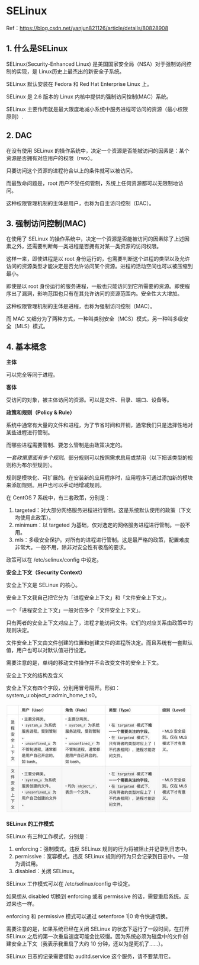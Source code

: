 # SELinux

Ref：https://blog.csdn.net/yanjun821126/article/details/80828908

## 1. 什么是SELinux

SELinux(Security-Enhanced Linux) 是美国国家安全局（NSA）对于强制访问控制的实现，是 Linux历史上最杰出的新安全子系统。

SELinux 默认安装在 Fedora 和 Red Hat Enterprise Linux 上。

SELinux 是 2.6 版本的 Linux 内核中提供的强制访问控制(MAC）系统。

SELinux 主要作用就是最大限度地减小系统中服务进程可访问的资源（最小权限原则）.

## 2. DAC

在没有使用 SELinux 的操作系统中，决定一个资源是否能被访问的因素是：某个资源是否拥有对应用户的权限（rwx）。

只要访问这个资源的进程符合以上的条件就可以被访问。

而最致命问题是，root 用户不受任何管制，系统上任何资源都可以无限制地访问。

这种权限管理机制的主体是用户，也称为自主访问控制（DAC）。

## 3. 强制访问控制(MAC)

在使用了 SELinux 的操作系统中，决定一个资源是否能被访问的因素除了上述因素之外，还需要判断每一类进程是否拥有对某一类资源的访问权限。

这样一来，即使进程是以 root 身份运行的，也需要判断这个进程的类型以及允许访问的资源类型才能决定是否允许访问某个资源。进程的活动空间也可以被压缩到最小。

即使是以 root 身份运行的服务进程，一般也只能访问到它所需要的资源。即使程序出了漏洞，影响范围也只有在其允许访问的资源范围内。安全性大大增加。

这种权限管理机制的主体是进程，也称为强制访问控制（MAC）。

而 MAC 又细分为了两种方式，一种叫类别安全（MCS）模式，另一种叫多级安全（MLS）模式。

## 4. 基本概念

**主体**

可以完全等同于进程。

**客体**

受访问的对象，被主体访问的资源。可以是文件、目录、端口、设备等。

**政策和规则（Policy & Rule）**

系统中通常有大量的文件和进程，为了节省时间和开销，通常我们只是选择性地对某些进程进行管制。

而哪些进程需要管制、要怎么管制是由政策决定的。

_一套政策里面有多个规则_。部分规则可以按照需求启用或禁用（以下把该类型的规则称为布尔型规则）。

规则是模块化、可扩展的。在安装新的应用程序时，应用程序可通过添加新的模块来添加规则。用户也可以手动地增减规则。

在 CentOS 7 系统中，有三套政策，分别是：
1. targeted：对大部分网络服务进程进行管制。这是系统默认使用的政策（下文均使用此政策）。
2. minimum：以 targeted 为基础，仅对选定的网络服务进程进行管制。一般不用。
3. mls：多级安全保护。对所有的进程进行管制。这是最严格的政策，配置难度非常大。一般不用，除非对安全性有极高的要求。

政策可以在 /etc/selinux/config 中设定。

**安全上下文（Security Context）**

安全上下文是 SELinux 的核心。

安全上下文我自己把它分为「进程安全上下文」和「文件安全上下文」。

一个「进程安全上下文」一般对应多个「文件安全上下文」。

只有两者的安全上下文对应上了，进程才能访问文件。它们的对应关系由政策中的规则决定。

文件安全上下文由文件创建的位置和创建文件的进程所决定。而且系统有一套默认值，用户也可以对默认值进行设定。

需要注意的是，单纯的移动文件操作并不会改变文件的安全上下文。

安全上下文的结构及含义

安全上下文有四个字段，分别用冒号隔开。形如：system_u:object_r:admin_home_t:s0。

![](/assets/selinuxContext.jpeg)

**SELinux 的工作模式**

SELinux 有三种工作模式，分别是：

1. enforcing：强制模式。违反 SELinux 规则的行为将被阻止并记录到日志中。
2. permissive：宽容模式。违反 SELinux 规则的行为只会记录到日志中。一般为调试用。
3. disabled：关闭 SELinux。

SELinux 工作模式可以在 /etc/selinux/config 中设定。

如果想从 disabled 切换到 enforcing 或者 permissive 的话，需要重启系统。反过来也一样。

enforcing 和 permissive 模式可以通过 setenforce 1|0 命令快速切换。

需要注意的是，如果系统已经在关闭 SELinux 的状态下运行了一段时间，在打开 SELinux 之后的第一次重启速度可能会比较慢。因为系统必须为磁盘中的文件创建安全上下文（我表示我重启了大约 10 分钟，还以为是死机了……）。

SELinux 日志的记录需要借助 auditd.service 这个服务，请不要禁用它。